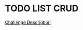 # TODO LIST CRUD

[Challenge Description](https://www.codevertiser.com/reactjs-challenge-4-crud-tasklist-app/)